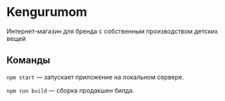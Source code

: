 # Kengurumom
Интернет-магазин для бренда с собственным производством детских вещей

## Команды

`npm start` — запускает приложение на локальном сервере.

`npm run build` — сборка продакшен билда.


